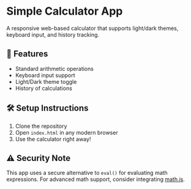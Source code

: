 # Simple Calculator App

A responsive web-based calculator that supports light/dark themes, keyboard input, and history tracking.

## 🚀 Features

- Standard arithmetic operations
- Keyboard input support
- Light/Dark theme toggle
- History of calculations

## 🛠️ Setup Instructions

1. Clone the repository
2. Open `index.html` in any modern browser
3. Use the calculator right away!

## ⚠️ Security Note

This app uses a secure alternative to `eval()` for evaluating math expressions. For advanced math support, consider integrating [math.js](https://mathjs.org/).

